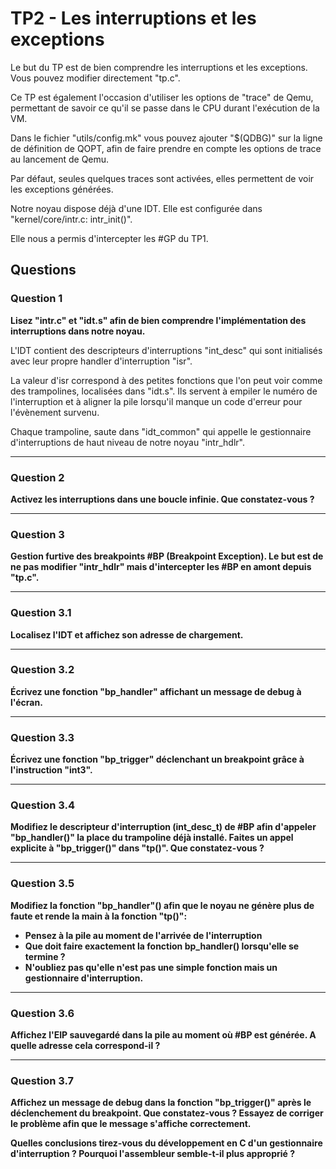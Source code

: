 # TP2 - Les interruptions et les exceptions

Le but du TP est de bien comprendre les interruptions et les exceptions. Vous pouvez modifier directement "tp.c".

Ce TP est également l'occasion d'utiliser les options de "trace" de Qemu, permettant de savoir ce qu'il se passe dans le CPU durant l'exécution de la VM.

Dans le fichier "utils/config.mk" vous pouvez ajouter "$(QDBG)" sur la ligne de définition de QOPT, afin de faire prendre en compte les options de trace au lancement de Qemu.

Par défaut, seules quelques traces sont activées, elles permettent de voir les exceptions générées.

Notre noyau dispose déjà d'une IDT. Elle est configurée dans "kernel/core/intr.c: intr_init()".

Elle nous a permis d'intercepter les #GP du TP1.


## Questions

### Question 1

**Lisez "intr.c" et "idt.s" afin de bien comprendre l'implémentation des interruptions dans notre noyau.**

L'IDT contient des descripteurs d'interruptions "int_desc" qui sont initialisés avec leur propre handler d'interruption "isr".

La valeur d'isr correspond à des petites fonctions que l'on peut voir comme des trampolines, localisées dans "idt.s". Ils servent à empiler le numéro de l'interruption et à aligner la pile lorsqu'il manque un code d'erreur pour l'évènement survenu.

Chaque trampoline, saute dans "idt_common" qui appelle le gestionnaire d'interruptions de haut niveau de notre noyau "intr_hdlr".

---

### Question 2

**Activez les interruptions dans une boucle infinie. Que constatez-vous ?**

---

### Question 3

**Gestion furtive des breakpoints #BP (Breakpoint Exception). Le but est de ne pas modifier "intr_hdlr" mais d'intercepter les #BP en amont depuis "tp.c".**

---

### Question 3.1

**Localisez l'IDT et affichez son adresse de chargement.**

---

### Question 3.2

**Écrivez une fonction "bp_handler" affichant un message de debug à l'écran.**

---

### Question 3.3

**Écrivez une fonction "bp_trigger" déclenchant un breakpoint grâce à l'instruction "int3".**

---

### Question 3.4

**Modifiez le descripteur d'interruption (int_desc_t) de #BP afin d'appeler "bp_handler()" la place du trampoline déjà installé. Faites un appel explicite à "bp_trigger()" dans "tp()". Que constatez-vous ?**

---

### Question 3.5

**Modifiez la fonction "bp_handler"() afin que le noyau ne génère plus de faute et rende la main à la fonction "tp()":**
 - **Pensez à la pile au moment de l'arrivée de l'interruption**
 - **Que doit faire exactement la fonction bp_handler() lorsqu'elle se termine ?**
 - **N'oubliez pas qu'elle n'est pas une simple fonction mais un gestionnaire d'interruption.**

---

### Question 3.6

**Affichez l'EIP sauvegardé dans la pile au moment où #BP est générée. A quelle adresse cela correspond-il ?**

---

### Question 3.7

**Affichez un message de debug dans la fonction "bp_trigger()" après le déclenchement du breakpoint. Que constatez-vous ? Essayez de corriger le problème afin que le message s'affiche correctement.**

**Quelles conclusions tirez-vous du développement en C d'un gestionnaire d'interruption ? Pourquoi l'assembleur semble-t-il plus approprié ?**
